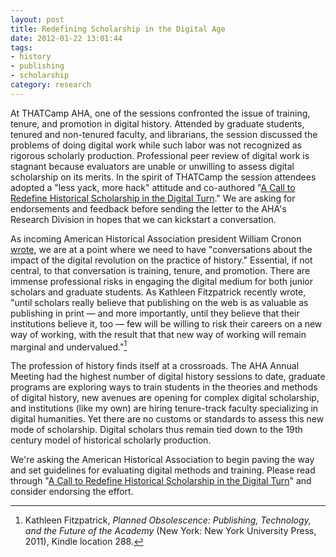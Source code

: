 ```yaml
---
layout: post
title: Redefining Scholarship in the Digital Age
date: 2012-01-22 13:01:44
tags:
- history
- publishing
- scholarship
category: research
---
```

At THATCamp AHA, one of the sessions confronted the issue of training, tenure, and promotion in digital history. Attended by graduate students, tenured and non-tenured faculty, and librarians, the session discussed the problems of doing digital work while such labor was not recognized as rigorous scholarly production. Professional peer review of digital work is stagnant because evaluators are unable or unwilling to assess digital scholarship on its merits. In the spirit of THATCamp the session attendees adopted a "less yack, more hack" attitude and co-authored "[A Call to Redefine Historical Scholarship in the Digital Turn](https://docs.google.com/document/d/13D5HjjcnnAHoNaUIjwFHET83_r7kYtM0CPTYGhcMrjM/edit)." We are asking for endorsements and feedback before sending the letter to the AHA's Research Division in hopes that we can kickstart a conversation.

As incoming American Historical Association president William Cronon [wrote](http://www.historians.org/perspectives/issues/2012/1201/The-Public-Practice-of-History-in-and-for-a-Digital-Age.cfm), we are at a point where we need to have "conversations about the impact of the digital revolution on the practice of history." Essential, if not central, to that conversation is training, tenure, and promotion. There are immense professional risks in engaging the digital medium for both junior scholars and graduate students. As Kathleen Fitzpatrick recently wrote, "until scholars really believe that publishing on the web is as valuable as publishing in print — and more importantly, until they believe that their institutions believe it, too — few will be willing to risk their careers on a new way of working, with the result that that new way of working will remain marginal and undervalued."[^1]

The profession of history finds itself at a crossroads. The AHA Annual Meeting had the highest number of digital history sessions to date, graduate programs are exploring ways to train students in the theories and methods of digital history, new avenues are opening for complex digital scholarship, and institutions (like my own) are hiring tenure-track faculty specializing in digital humanities. Yet there are no customs or standards to assess this new mode of scholarship. Digital scholars thus remain tied down to the 19th century model of historical scholarly production.

We're asking the American Historical Association to begin paving the way and set guidelines for evaluating digital methods and training. Please read through "[A Call to Redefine Historical Scholarship in the Digital Turn](https://docs.google.com/document/d/13D5HjjcnnAHoNaUIjwFHET83_r7kYtM0CPTYGhcMrjM/edit)" and consider endorsing the effort. 


[^1]: Kathleen Fitzpatrick, <em>Planned Obsolescence: Publishing, Technology, and the Future of the Academy</em> (New York: New York University Press, 2011), Kindle location 288.
